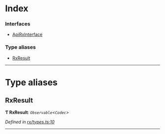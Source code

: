 

# Index

### Interfaces

* [ApiRxInterface](../interfaces/_rx_types_.apirxinterface.md)

### Type aliases

* [RxResult](_rx_types_.md#rxresult)

---

# Type aliases

<a id="rxresult"></a>

##  RxResult

**Ƭ RxResult**: *`Observable`<`Codec`>*

*Defined in [rx/types.ts:10](https://github.com/polkadot-js/api/blob/8502396/packages/api/src/rx/types.ts#L10)*

___

